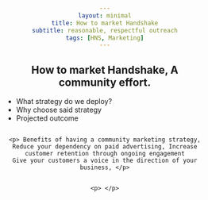 ```yaml
---
layout: minimal
title: How to market Handshake
subtitle: reasonable, respectful outreach
tags: [HNS, Marketing]
---
```

<html>
<head>
<meta name="viewport" content="width=device-width, initial-scale=1">
<style>
  h2 {text-align: center;}
p {text-align: center;}
div {text-align: center;}
li {text-align: left;}
* {
  box-sizing: border-box;
}

/* Create two equal columns that floats next to each other */
.column {
  float: left;
  width: 50%;
  padding: 10px;
  height: 300px; /* Should be removed. Only for demonstration */
}

/* Clear floats after the columns */
.row:after {
  content: "";
  display: table;
  clear: both;
}
</style>
</head>
<body>

<h2>How to market Handshake, A community effort.</h2>
      <ul>
  <li>What strategy do we deploy? </li>
  <li>Why choose said strategy</li>
  <li>Projected outcome</li>
</ul>  

<div class="row">
  <div class="column">
    
    
    <p> Benefits of having a community marketing strategy, Reduce your dependency on paid advertising, Increase customer retention through ongoing engagement
    Give your customers a voice in the direction of your business, </p>
  </div>
  <div class="column">
   
    <p> </p>
  </div>
</div>

</body>
</html>
